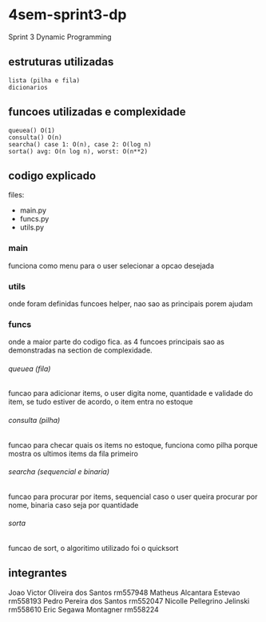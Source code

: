 # 4sem-sprint3-dp
Sprint 3 Dynamic Programming

## estruturas utilizadas
    lista (pilha e fila)
    dicionarios

## funcoes utilizadas e complexidade
    queuea() O(1)
    consulta() O(n)
    searcha() case 1: O(n), case 2: O(log n)
    sorta() avg: O(n log n), worst: O(n**2)

## codigo explicado
files:
- main.py
- funcs.py
- utils.py

### main
funciona como menu para o user selecionar a opcao desejada

### utils
onde foram definidas funcoes helper, nao sao as principais porem ajudam

### funcs
onde a maior parte do codigo fica. as 4 funcoes principais sao as demonstradas na section de complexidade.

###### queuea (fila)
funcao para adicionar items, o user digita nome, quantidade e validade do item, se tudo estiver de acordo, o item entra no estoque

###### consulta (pilha)
funcao para checar quais os items no estoque, funciona como pilha porque mostra os ultimos items da fila primeiro

###### searcha (sequencial e binaria)
funcao para procurar por items, sequencial caso o user queira procurar por nome, binaria caso seja por quantidade

###### sorta
funcao de sort, o algoritimo utilizado foi o quicksort

## integrantes
Joao Victor Oliveira dos Santos rm557948
Matheus Alcantara Estevao rm558193
Pedro Pereira dos Santos rm552047
Nicolle Pellegrino Jelinski rm558610
Eric Segawa Montagner rm558224

